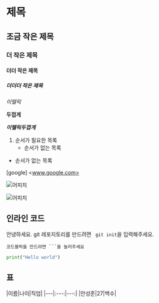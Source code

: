 # 제목

## 조금 작은 제목

### 더 작은 제목

#### 더더 작은 제목

##### 더더더 작은 제목

*이텔릭* 

**두껍게**

**_이텔릭두껍게_**

1. 순서가 필요한 목록
   * 순서가 없는 목록

* 순서가 없는 목록

[google] <www.google.com>

![어피치](C:/Users/ahj93/Desktop/멀티캠퍼스/git/TIL/markdown.assets/어피치.jpeg) 

![어피치](C:/Users/ahj93/Desktop/멀티캠퍼스/git/TIL/markdown.assets/어피치2.jpg)

## 인라인 코드

안녕하세요. git 레포지토리를 만드려면 ` git init`을 입력해주세요.

```
코드블럭을 만드려면 ```을 눌러주세요
```

```python
print("Hello world")
```

## 표

<table>
    |이름|나이|직업|
    |---|:---:|---:|
    |안성준|27|백수|


</table>

